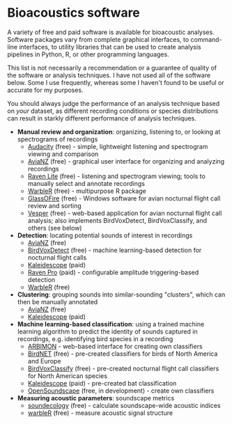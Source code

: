 # Bioacoustics software

A variety of free and paid software is available for bioacoustic analyses. Software packages vary from complete graphical interfaces, to command-line interfaces, to utility libraries that can be used to create analysis pipelines in Python, R, or other programming languages. 

This list is not necessarily a recommendation or a guarantee of quality of the software or analysis techniques. I have not used all of the software below. Some I use frequently, whereas some I haven't found to be useful or accurate for my purposes. 

You should always judge the performance of an analysis technique based on *your* dataset, as different recording conditions or species distributions can result in starkly different performance of analysis techniques.

* **Manual review and organization**: organizing, listening to, or looking at spectrograms of recordings
    * [Audacity](https://www.audacityteam.org/) (free) - simple, lightweight listening and spectrogram viewing and comparison
    * [AviaNZ](http://www.avianz.net/index.php) (free) - graphical user interface for organizing and analyzing recordings
    * [Raven Lite](https://ravensoundsoftware.com/software/raven-lite/) (free) - listening and spectrogram viewing; tools to manually select and annotate recordings
    * [WarbleR](https://marce10.github.io/warbleR/) (free) - multipurpose R package
    * [GlassOFire](http://www.oldbird.org/glassofire.htm) (free) - Windows software for avian nocturnal flight call review and sorting
    * [Vesper](https://github.com/HaroldMills/Vesper) (free) - web-based application for avian nocturnal flight call analysis; also implements BirdVoxDetect, BirdVoxClassify, and others (see below)
* **Detection**: locating potential sounds of interest in recordings
    * [AviaNZ](http://www.avianz.net/index.php) (free)
    * [BirdVoxDetect](https://github.com/BirdVox/birdvoxdetect) (free) - machine learning-based detection for nocturnal flight calls
    * [Kaleidescope](https://www.wildlifeacoustics.com/products/kaleidoscope-pro) (paid)
    * [Raven Pro](https://ravensoundsoftware.com/software/raven-pro) (paid) - configurable amplitude triggering-based detection
    * [WarbleR](https://marce10.github.io/warbleR/) (free)
* **Clustering**: grouping sounds into similar-sounding "clusters", which can then be manually annotated
    * [AviaNZ](http://www.avianz.net/index.php) (free)
    * [Kaleidescope](https://www.wildlifeacoustics.com/products/kaleidoscope-pro) (paid)
* **Machine learning-based classification**: using a trained machine learning algorithm to predict the identity of sounds captured in recordings, e.g. identifying bird species in a recording
    * [ARBIMON](https://arbimon.sieve-analytics.com/) - web-based interface for creating own classifiers
    * [BirdNET](https://github.com/kahst/BirdNET) (free) - pre-created classifiers for birds of North America and Europe
    * [BirdVoxClassify](https://github.com/BirdVox/birdvoxclassify) (free) - pre-created nocturnal flight call classifiers for North American species
    * [Kaleidescope](https://www.wildlifeacoustics.com/products/kaleidoscope-pro) (paid) - pre-created bat classification
    * [OpenSoundscape](https://github.com/ktizeslab/opensoundscape) (free, in development) - create own classifiers
* **Measuring acoustic parameters**: soundscape metrics
    * [soundecology](https://cran.r-project.org/web/packages/soundecology/vignettes/intro.html) (free) - calculate soundscape-wide acoustic indices
    * [warbleR](https://marce10.github.io/warbleR/) (free) - measure acoustic signal structure
